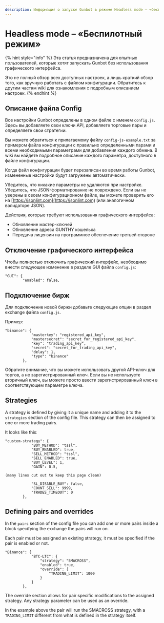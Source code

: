 ```yaml
---
description: Информация о запуске Gunbot в режиме Headless mode – «беспилотный режим».
---
```


# Headless mode – «Беспилотный режим»

{% hint style="info" %}
Эта статья предназначена для опытных пользователей, которые хотят запускать Gunbot без использования графического интерфейса. 

Это не полный обзор всех доступных настроек, а лишь краткий обзор того, как вручную работать с файлом конфигурации. Обратитесь к другим частям wiki для ознакомления с подробным описанием настроек.
{% endhint %}

## Описание файла Config

Все настройки Gunbot определены в одном файле с именем `config.js`. Здесь вы добавляете свои ключи API, добавляете торговые пары и определяете свои стратегии.

Вы можете обратиться к прилагаемому файлу `config-js-example.txt` за примером файла конфигурации с правильно определенными парами и всеми необходимыми параметрами для добавления каждого обмена. В wiki вы найдете подробное описание каждого параметра, доступного в файле конфигурации.

Когда файл конфигурации будет перезаписан во время работы Gunbot, измененные настройки будут загружены автоматически.

Убедитесь, что никакие параметры не удаляются при настройке. Убедитесь, что JSON-форматирование не повреждено. Если вы не уверены в своем конфигурационном файле, вы можете проверить его на [https://jsonlint.com](https://jsonlint.com) \(или аналогичном валидаторе JSON\).

Действия, которые требуют использования графического интерфейса:

* Обновление мастер-ключей
* Обновление адреса GUNTHY кошелька
* Передача лицензии на программное обеспечение третьей стороне

## Отключение графического интерфейса

Чтобы полностью отключить графический интерфейс, необходимо внести следующее изменение в разделе GUI файла `config.js`:

```text
"GUI": {
        "enabled": false,
```

## Подключение бирж

Для подключение новой биржи добавьте следующие опции в раздел exchange файла `config.js`.

Пример:

```text
"binance": {
            "masterkey": "registered_api_key",
            "mastersecret": "secret_for_registered_api_key",
            "key": "trading_api_key",
            "secret": "secret_for_trading_api_key",
            "delay": 1,
            "type": "binance"
        },
```

Обратите внимание, что вы можете использовать другой API-ключ для торгов, а не зарегистрированный ключ. Если вы не используете вторичный ключ, вы можете просто ввести зарегистрированный ключ в соответствующем параметре ключа.

## Strategies

A strategy is defined by giving it a unique name and adding it to the `strategies` section of the config file. This strategy can then be assigned to one or more trading pairs.

It looks like this:

```text
"custom-strategy": {
            "BUY_METHOD": "tssl",
            "BUY_ENABLED": true,
            "SELL_METHOD": "tssl",
            "SELL_ENABLED": true,
            "BUY_LEVEL": 1,
            "GAIN": 0.5,

(many lines cut out to keep this page clean)

            "SL_DISABLE_BUY": false,
            "COUNT_SELL": 9999,
            "TRADES_TIMEOUT": 0
        },
```

## Defining pairs and overrides

In the `pairs` section of the config file you can add one or more pairs inside a block specifying the exchange the pairs will run on.

Each pair must be assigned an existing strategy, it must be specified if the pair is enabled or not.

```text
"Binance": {
            "BTC-LTC": {
                "strategy": "SMACROSS",
                "enabled": true,
                "override": {
                    "TRADING_LIMIT": 1000
                }
            }
        },
```

The override section allows for pair specific modifications to the assigned strategy. Any strategy parameter can be used as an override.

In the example above the pair will run the SMACROSS strategy, with a `TRADING_LIMIT` different from what is defined in the strategy itself.

